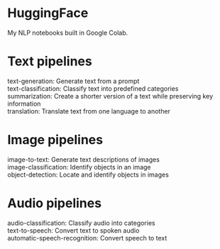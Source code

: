 # HuggingFace
My NLP notebooks built in Google Colab.
<br>
# Text pipelines

text-generation: Generate text from a prompt
<br>
text-classification: Classify text into predefined categories
<br>
summarization: Create a shorter version of a text while preserving key information
<br>
translation: Translate text from one language to another
<br>

# Image pipelines

image-to-text: Generate text descriptions of images
<br>
image-classification: Identify objects in an image
<br>
object-detection: Locate and identify objects in images
<br>

# Audio pipelines

audio-classification: Classify audio into categories
<br>
text-to-speech: Convert text to spoken audio
<br>
automatic-speech-recognition: Convert speech to text
<br>
